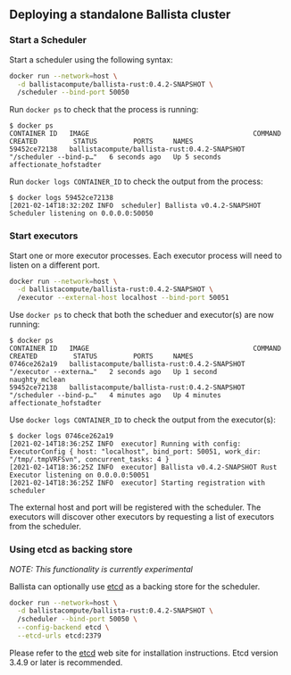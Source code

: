 <!---
  Licensed to the Apache Software Foundation (ASF) under one
  or more contributor license agreements.  See the NOTICE file
  distributed with this work for additional information
  regarding copyright ownership.  The ASF licenses this file
  to you under the Apache License, Version 2.0 (the
  "License"); you may not use this file except in compliance
  with the License.  You may obtain a copy of the License at

    http://www.apache.org/licenses/LICENSE-2.0

  Unless required by applicable law or agreed to in writing,
  software distributed under the License is distributed on an
  "AS IS" BASIS, WITHOUT WARRANTIES OR CONDITIONS OF ANY
  KIND, either express or implied.  See the License for the
  specific language governing permissions and limitations
  under the License.
-->

## Deploying a standalone Ballista cluster

### Start a Scheduler

Start a scheduler using the following syntax:

```bash
docker run --network=host \
  -d ballistacompute/ballista-rust:0.4.2-SNAPSHOT \
  /scheduler --bind-port 50050
```

Run `docker ps` to check that the process is running:

```
$ docker ps
CONTAINER ID   IMAGE                                         COMMAND                  CREATED         STATUS         PORTS     NAMES
59452ce72138   ballistacompute/ballista-rust:0.4.2-SNAPSHOT   "/scheduler --bind-p…"   6 seconds ago   Up 5 seconds             affectionate_hofstadter
```

Run `docker logs CONTAINER_ID` to check the output from the process:

```
$ docker logs 59452ce72138
[2021-02-14T18:32:20Z INFO  scheduler] Ballista v0.4.2-SNAPSHOT Scheduler listening on 0.0.0.0:50050
```

### Start executors

Start one or more executor processes. Each executor process will need to listen on a different port.

```bash
docker run --network=host \
  -d ballistacompute/ballista-rust:0.4.2-SNAPSHOT \
  /executor --external-host localhost --bind-port 50051
```

Use `docker ps` to check that both the scheduer and executor(s) are now running:

```
$ docker ps
CONTAINER ID   IMAGE                                         COMMAND                  CREATED         STATUS         PORTS     NAMES
0746ce262a19   ballistacompute/ballista-rust:0.4.2-SNAPSHOT   "/executor --externa…"   2 seconds ago   Up 1 second              naughty_mclean
59452ce72138   ballistacompute/ballista-rust:0.4.2-SNAPSHOT   "/scheduler --bind-p…"   4 minutes ago   Up 4 minutes             affectionate_hofstadter
```

Use `docker logs CONTAINER_ID` to check the output from the executor(s):

```
$ docker logs 0746ce262a19
[2021-02-14T18:36:25Z INFO  executor] Running with config: ExecutorConfig { host: "localhost", bind_port: 50051, work_dir: "/tmp/.tmpVRFSvn", concurrent_tasks: 4 }
[2021-02-14T18:36:25Z INFO  executor] Ballista v0.4.2-SNAPSHOT Rust Executor listening on 0.0.0.0:50051
[2021-02-14T18:36:25Z INFO  executor] Starting registration with scheduler
```

The external host and port will be registered with the scheduler. The executors will discover other executors by
requesting a list of executors from the scheduler.

### Using etcd as backing store

_NOTE: This functionality is currently experimental_

Ballista can optionally use [etcd](https://etcd.io/) as a backing store for the scheduler.

```bash
docker run --network=host \
  -d ballistacompute/ballista-rust:0.4.2-SNAPSHOT \
  /scheduler --bind-port 50050 \
  --config-backend etcd \
  --etcd-urls etcd:2379
```

Please refer to the [etcd](https://etcd.io/) web site for installation instructions. Etcd version 3.4.9 or later is
recommended.
